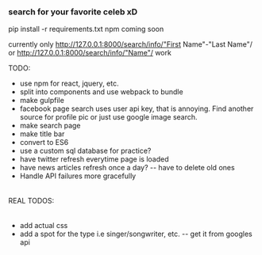 ### search for your favorite celeb xD ###

pip install -r requirements.txt
npm coming soon

currently only http://127.0.0.1:8000/search/info/"First Name"-"Last Name"/ or http://127.0.0.1:8000/search/info/"Name"/ work

TODO:
- use npm for react, jquery, etc.
- split into components and use webpack to bundle
- make gulpfile
- facebook page search uses user api key, that is annoying. Find another source for profile pic or just use google image search.
- make search page
- make title bar
- convert to ES6
- use a custom sql database for practice?
- have twitter refresh everytime page is loaded
- have news articles refresh once a day? -- have to delete old ones
- Handle API failures more gracefully
  
######
REAL TODOS:
######

- add actual css
- add a spot for the type i.e singer/songwriter, etc. -- get it from googles api

